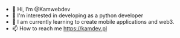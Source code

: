 - 👋 Hi, I’m @Kamwebdev
- 👀 I'm interested in developing as a python developer
- 🌱 I am currently learning to create mobile applications and web3.
- 📫 How to reach me https://kamdev.pl
